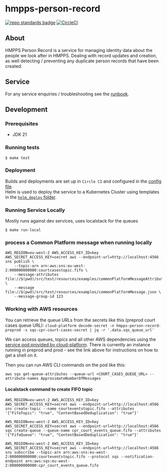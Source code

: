 # hmpps-person-record
[![repo standards badge](https://img.shields.io/badge/dynamic/json?color=blue&style=flat&logo=github&label=MoJ%20Compliant&query=%24.message&url=https%3A%2F%2Foperations-engineering-reports.cloud-platform.service.justice.gov.uk%2Fapi%2Fv1%2Fcompliant_public_repositories%2Fhmpps-person-record)](https://operations-engineering-reports.cloud-platform.service.justice.gov.uk/public-report/hmpps-person-record "Link to report")
[![CircleCI](https://circleci.com/gh/ministryofjustice/hmpps-person-record/tree/main.svg?style=svg)](https://circleci.com/gh/ministryofjustice/hmpps-person-record)

## About

HMPPS Person Record is a service for managing identity data about the people we look after in HMPPS. 
Dealing with record updates and creation, as well detecting / preventing any duplicate person records that have been created.

## Service

For any service enquiries / troubleshooting see the [runbook](./runbooks/000-Person-Record.md).

## Development

### Prerequisites
- JDK 21

### Running tests
```
$ make test
```

### Deployment

Builds and deployments are set up in `Circle CI` and configured in the [config file](./.circleci/config.yml).  
Helm is used to deploy the service to a Kubernetes Cluster using templates in the [`helm_deploy` folder](./helm_deploy).

### Running Service Locally

Mostly runs against dev services, uses localstack for the queues

`$ make run-local`

### process a Common Platform message when running locally

```shell
AWS_REGION=eu-west-2 AWS_ACCESS_KEY_ID=key AWS_SECRET_ACCESS_KEY=secret aws --endpoint-url=http://localhost:4566 sns publish \
    --topic-arn arn:aws:sns:eu-west-2:000000000000:courtcasestopic.fifo \
    --message-attributes file://$(pwd)/src/test/resources/examples/commonPlatformMessageAttributes.json \
    --message file://$(pwd)/src/test/resources/examples/commonPlatformMessage.json \
    --message-group-id 123 
```

### Working with AWS resources

You can retrieve the queue URLs from the secrets like this (preprod court cases queue URL):
`cloud-platform decode-secret -n hmpps-person-record-preprod -s sqs-cpr-court-cases-secret | jq -r '.data.sqs_queue_url'`

We can access queues, topics and all other AWS dependencies using the [service pod provided by cloud-platform](https://user-guide.cloud-platform.service.justice.gov.uk/documentation/other-topics/cloud-platform-service-pod.html). 
There is currently an instance running in preprod and prod - see the link above for instructions on how to get a shell on it.

Then you can run AWS CLI commands on the pod like this:

`aws sqs get-queue-attributes --queue-url <COURT_CASES_QUEUE_URL> --attribute-names ApproximateNumberOfMessages`


#### Localstack command to create FIFO topic

`AWS_REGION=eu-west-2 AWS_ACCESS_KEY_ID=key AWS_SECRET_ACCESS_KEY=secret aws --endpoint-url=http://localhost:4566 sns create-topic --name courteventstopic.fifo --attributes '{"FifoTopic": "true", "ContentBasedDeduplication": "true"}'`

`AWS_REGION=eu-west-2 AWS_ACCESS_KEY_ID=key AWS_SECRET_ACCESS_KEY=secret aws --endpoint-url=http://localhost:4566 sqs create-queue --queue-name cpr_court_events_queue.fifo --attributes '{"FifoQueue": "true", "ContentBasedDeduplication": "true"}'`

`AWS_REGION=eu-west-2 AWS_ACCESS_KEY_ID=key AWS_SECRET_ACCESS_KEY=secret aws --endpoint-url=http://localhost:4566 sns subscribe --topic-arn arn:aws:sns:eu-west-2:000000000000:courteventstopic.fifo --protocol sqs --notification-endpoint arn:aws:sqs:eu-west-2:000000000000:cpr_court_events_queue.fifo`

